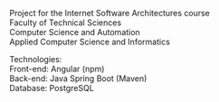 Project for the Internet Software Architectures course  
Faculty of Technical Sciences  
Computer Science and Automation  
Applied Computer Science and Informatics   

Technologies:  
Front-end: Angular (npm)  
Back-end: Java Spring Boot (Maven)  
Database: PostgreSQL  
